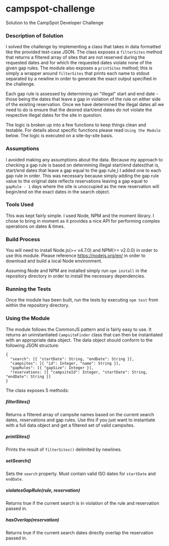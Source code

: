 # campspot-challenge
Solution to the CampSpot Developer Challenge

### Description of Solution
I solved the challenge by implementing a class that takes in data formatted like the provided test-case JSON. The class exposes a `filterSites` method that returns a filtered array of sites that are not reserved during the requested dates and for which the requested dates violate none of the given gap rules. The module also exposes a `printSites` method; this is simply a wrapper around `filterSites` that prints each name to stdout separated by a newline in order to generate the exact output specified in the challenge.

Each gap rule is assessed by determining an "illegal" start and end date - those being the dates that leave a gap in violation of the rule on either side of the existing reservation. Once we have determined the illegal dates all we need to do is ensure that the desired start/end dates do not violate the respective illegal dates for the site in question.

The logic is broken up into a few functions to keep things clean and testable. For details about specific functions please read `Using the Module` below. The logic is executed on a site-by-site basis.

### Assumptions
I avoided making any assumptions about the data. Because my approach to checking a gap rule is based on determining illegal start/end dates(that is, start/end dates that leave a gap equal to the gap rule,) I added one to each gap rule in order. This was necessary because simply adding the gap rule value to the original date reflects reservations leaving a gap equal to `gapRule - 1` days where the site is unoccupied as the new reservation will begin/end on the exact dates in the search object.

### Tools Used
This was kept fairly simple. I used Node, NPM and the moment library. I chose to bring in moment as it provides a nice API for performing complex operations on dates & times.

### Build Process
You will need to install Node.js(>= v4.7.0) and NPM(>= v2.0.0) in order to use this module. Please reference https://nodejs.org/en/ in order to download and build a local Node environment.

Assuming Node and NPM are installed simply run `npm install` in the repository directory in order to install the necessary dependencies.

### Running the Tests
Once the module has been built, run the tests by executing `npm test` from within the repository directory.

### Using the Module
The module follows the CommonJS pattern and is fairly easy to use. It returns an uninstantiated `CampsiteFinder` class that can then be instantiated with an appropriate data object. The data object should conform to the following JSON structure:

```
{
  "search": [{ "startDate": String, "endDate": String }],
  "campsites": [{ "id": Integer, "name": String }],
  "gapRules": [{ "gapSize": Integer }],
  "reservations: [{ "campsiteId": Integer, "startDate": String, "endDate": String }]
}
```

The class exposes 5 methods:

##### filterSites()
Returns a filtered array of campsite names based on the current search dates, reservations and gap rules.
Use this if you just want to instantiate with a full data object and get a filtered set of valid campsites.

##### printSites()
Prints the result of `filterSites()` delimited by newlines.

##### setSearch()
Sets the `search` property. Must contain valid ISO dates for `startDate` and `endDate`.

##### violatesGapRule(rule, reservation)
Returns true if the current search is in violation of the rule and reservation passed in.

##### hasOverlap(reservation)
Returns true if the current search dates directly overlap the reservation passed in.
